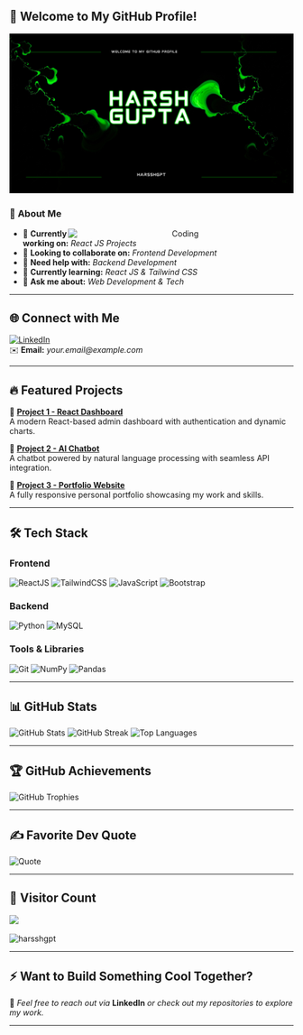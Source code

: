 ## 🚀 **Welcome to My GitHub Profile!**  
<div align="center">
  <img src="https://github.com/harsshgpt/harsshgpt/blob/main/Blue%20and%20White%20Modern%20Videographic%20Music%20YouTube%20Channel%20Art.png" alt="MasterHead">
</div>

### 💫 **About Me**
<div align="center">
  <img align="right" src="https://media.giphy.com/media/v1.Y2lkPTc5MGI3NjExM3V4dWVzeXY2N2g4cHJwMzBuNzJxcWV6bjlmY3l1dmY5a2V6M2J2eiZlcD12MV9naWZzX3NlYXJjaCZjdD1n/VTtANKl0beDFQRLDTh/giphy.gif" alt="Coding" width="400"/>
</div>

- 🔭 **Currently working on:** _React JS Projects_  
- 👯 **Looking to collaborate on:** _Frontend Development_  
- 🤝 **Need help with:** _Backend Development_  
- 🌱 **Currently learning:** _React JS & Tailwind CSS_  
- 💬 **Ask me about:** _Web Development & Tech_  

---

## 🌐 **Connect with Me**
[![LinkedIn](https://img.shields.io/badge/LinkedIn-%230077B5.svg?style=for-the-badge&logo=linkedin&logoColor=white)](https://www.linkedin.com/in/harsshgpt/)  
✉️ **Email:** _your.email@example.com_

---

## 🔥 **Featured Projects**
📌 **[Project 1 - React Dashboard](https://github.com/harsshgpt/project-link)**  
A modern React-based admin dashboard with authentication and dynamic charts.

📌 **[Project 2 - AI Chatbot](https://github.com/harsshgpt/project-link)**  
A chatbot powered by natural language processing with seamless API integration.

📌 **[Project 3 - Portfolio Website](https://github.com/harsshgpt/project-link)**  
A fully responsive personal portfolio showcasing my work and skills.

---

## 🛠 **Tech Stack**
### **Frontend**
![ReactJS](https://img.shields.io/badge/React-%2320232a.svg?style=for-the-badge&logo=react&logoColor=%2361DAFB)
![TailwindCSS](https://img.shields.io/badge/TailwindCSS-%2338B2AC.svg?style=for-the-badge&logo=tailwind-css&logoColor=white)
![JavaScript](https://img.shields.io/badge/JavaScript-%23323330.svg?style=for-the-badge&logo=javascript&logoColor=%23F7DF1E)
![Bootstrap](https://img.shields.io/badge/Bootstrap-%238511FA.svg?style=for-the-badge&logo=bootstrap&logoColor=white)

### **Backend**
![Python](https://img.shields.io/badge/Python-3670A0?style=for-the-badge&logo=python&logoColor=ffdd54)
![MySQL](https://img.shields.io/badge/MySQL-%2300000f.svg?style=for-the-badge&logo=mysql&logoColor=white)

### **Tools & Libraries**
![Git](https://img.shields.io/badge/Git-fc6d26?style=for-the-badge&logo=git&logoColor=white)
![NumPy](https://img.shields.io/badge/NumPy-%23013243.svg?style=for-the-badge&logo=numpy&logoColor=white)
![Pandas](https://img.shields.io/badge/Pandas-%23150458.svg?style=for-the-badge&logo=pandas&logoColor=white)

---

## 📊 **GitHub Stats**
![GitHub Stats](https://github-readme-stats.vercel.app/api?username=harsshgpt&theme=tokyonight&hide_border=false&include_all_commits=true&count_private=true)
![GitHub Streak](https://github-readme-streak-stats.herokuapp.com/?user=harsshgpt&theme=tokyonight&hide_border=false)
![Top Languages](https://github-readme-stats.vercel.app/api/top-langs/?username=harsshgpt&theme=tokyonight&hide_border=false&layout=compact)

---

## 🏆 **GitHub Achievements**
![GitHub Trophies](https://github-profile-trophy.vercel.app/?username=harsshgpt&theme=radical&no-frame=false&no-bg=true&margin-w=4)

---

## ✍️ **Favorite Dev Quote**
![Quote](https://quotes-github-readme.vercel.app/api?type=horizontal&theme=tokyonight)

---

## 🎯 **Visitor Count**
[![](https://visitcount.itsvg.in/api?id=harsshgpt&icon=0&color=1)](https://visitcount.itsvg.in)  
<p align="left"><img src="https://komarev.com/ghpvc/?username=harsshgpt&label=Profile%20views&color=0e75b6&style=flat" alt="harsshgpt" /></p>

---

## ⚡ **Want to Build Something Cool Together?**
🚀 _Feel free to reach out via_ **LinkedIn** _or check out my repositories to explore my work._

---
